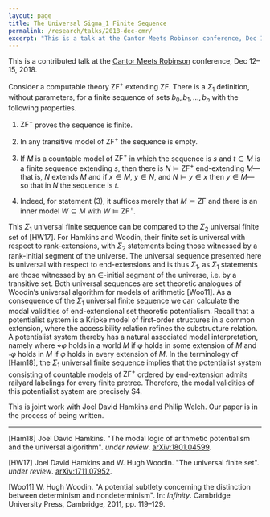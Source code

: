 ```yaml
---
layout: page
title: The Universal Sigma_1 Finite Sequence
permalink: /research/talks/2018-dec-cmr/
excerpt: "This is a talk at the Cantor Meets Robinson conference, Dec 12–15, 2018. Consider a computable theory..."
---
```


This is a contributed talk at the [Cantor Meets Robinson](https://cantormeetsrobinson.wordpress.com/) conference, Dec 12–15, 2018.

Consider a computable theory $\mathsf{ZF}^+$ extending $\mathsf{ZF}$. There is a $\Sigma_1$ definition, without parameters, for a finite sequence of sets $b_0, b_1, \ldots , b_n$ with the following properties.

1. $\mathsf{ZF}^+$ proves the sequence is finite.

2. In any transitive model of $\mathsf{ZF}^+$ the sequence is empty.

3. If $M$ is a countable model of $\mathsf{ZF}^+$ in which the sequence is $s$ and $t \in M$ is a finite sequence extending $s$, then there is $N \models \mathsf{ZF}^+$ end-extending $M$—that is, $N$ extends $M$ and if $x \in M$, $y \in N$, and $N \models y \in x$ then $y \in M$—so that in $N$ the sequence is $t$.

4.  Indeed, for statement (3), it suffices merely that $M \models \mathsf{ZF}$ and there is an inner model $W \subseteq M$ with $W \models \mathsf{ZF}^+$.

This $\Sigma_1$ universal finite sequence can be compared to the $\Sigma_2$ universal finite set of [HW17]. For Hamkins and Woodin, their finite set is universal with respect to rank-extensions, with $\Sigma_2$ statements being those witnessed by a rank-initial segment of the universe. The universal sequence presented here is universal with respect to end-extensions and is thus $\Sigma_1$, as $\Sigma_1$ statements are those witnessed by an $\in$-initial segment of the universe, i.e. by a transitive set. Both universal sequences are set theoretic analogues of Woodin’s universal algorithm for models of arithmetic [Woo11].
As a consequence of the $\Sigma_1$ universal finite sequence we can calculate the
modal validities of end-extensional set theoretic potentialism. Recall that a
potentialist system is a Kripke model of first-order structures in a common
extension, where the accessibility relation refines the substructure relation.
A potentialist system thereby has a natural associated modal interpretation,
namely where $\diamond \varphi$ holds in a world $M$ if $\varphi$ holds in some extension of $M$ and $\square \varphi$ holds in $M$ if $\varphi$ holds in every extension of $M$. In the terminology of [Ham18], the $\Sigma_1$ universal finite sequence implies that the potentialist system consisting of countable models of $\mathsf{ZF}^+$ ordered by end-extension admits railyard labelings for every finite pretree. Therefore, the modal validities of this potentialist system are precisely $\mathsf{S4}$.

This is joint work with Joel David Hamkins and Philip Welch. Our paper is in the process of being written.

----

[Ham18] Joel David Hamkins. "The modal logic of arithmetic potentialism and the universal algorithm". *under review*. [arXiv:1801.04599](https://arxiv.org/abs/1801.04599).

[HW17] Joel David Hamkins and W. Hugh Woodin. "The universal finite set". *under review*. [arXiv:1711.07952](https://arxiv.org/abs/1711.07952).

[Woo11] W. Hugh Woodin. "A potential subtlety concerning the distinction between determinism and nondeterminism". In: *Infinity*. Cambridge University Press, Cambridge, 2011, pp. 119–129.

